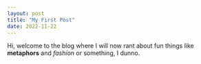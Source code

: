 ```yaml
---
layout: post
title: "My First Post"
date: 2022-11-22
---
```


Hi, welcome to the blog where I will now rant about fun things like **metaphors** and *fashion* or something, I dunno. 
